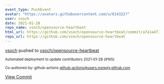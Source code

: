 ```yaml
---
event_type: PushEvent
avatar: "https://avatars.githubusercontent.com/u/814322?"
user: vsoch
date: 2021-01-28
repo_name: vsoch/opensource-heartbeat
html_url: https://github.com/vsoch/opensource-heartbeat/commit/a7a1a47389756a33286d7d656eb6c90e9089801e
repo_url: https://github.com/vsoch/opensource-heartbeat
---
```


<a href='https://github.com/vsoch' target='_blank'>vsoch</a> pushed to <a href='https://github.com/vsoch/opensource-heartbeat' target='_blank'>vsoch/opensource-heartbeat</a>

<small>Automated deployment to update contributors 2021-01-28 (#165)

Co-authored-by: github-actions <github-actions@users.noreply.github.com></small>

<a href='https://github.com/vsoch/opensource-heartbeat/commit/a7a1a47389756a33286d7d656eb6c90e9089801e' target='_blank'>View Commit</a>